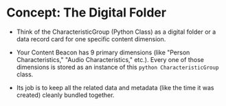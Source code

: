 
# Concept: The Digital Folder 

- Think of the CharacteristicGroup (Python Class) as a digital folder or a data record card for one specific content dimension.

- Your Content Beacon has 9 primary dimensions (like "Person Characteristics," "Audio Characteristics," etc.). Every one of those dimensions is stored as an instance of this ``` python CharacteristicGroup ``` class.

- Its job is to keep all the related data and metadata (like the time it was created) cleanly bundled together.